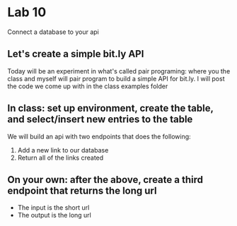 # Lab 10
Connect a database to your api

## Let's create a simple bit.ly API
Today will be an experiment in what's called pair programing: where you the class and myself will pair program to build a simple API for bit.ly. I will post the code we come up with in the class examples folder

## In class: set up environment, create the table, and select/insert new entries to the table
We will build an api with two endpoints that does the following:

 1. Add a new link to our database
 2. Return all of the links created
 
## On your own: after the above, create a third endpoint that returns the long url
 - The input is the short url
 - The output is the long url
